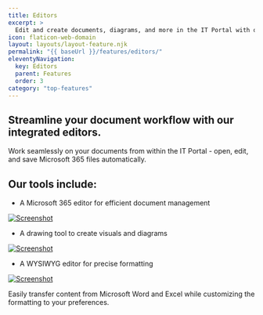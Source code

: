 ```yaml
---
title: Editors
excerpt: >
  Edit and create documents, diagrams, and more in the IT Portal with our powerful editors.
icon: flaticon-web-domain
layout: layouts/layout-feature.njk
permalink: "{{ baseUrl }}/features/editors/"
eleventyNavigation:
  key: Editors
  parent: Features
  order: 3
category: "top-features"
---
```


## Streamline your document workflow with our integrated editors.

Work seamlessly on your documents from within the  IT Portal - open, edit, and save Microsoft 365 files automatically. 

## Our tools include:

- A Microsoft 365 editor for efficient document management

<a href="https://youtu.be/8tnVN1Fy6iY"><img class="img-fluid" src="{{ baseUrl }}/assets/migrated/office.gif" alt="Screenshot"></a>

- A drawing tool to create visuals and diagrams

<a href="https://www.youtube.com/watch?v=utRC0zhmqaE"><img class="img-fluid" src="{{ baseUrl }}/assets/migrated/drawing.png" alt="Screenshot"></a>

- A WYSIWYG editor for precise formatting

<a href="https://www.froala.com/wysiwyg-editor"><img class="img-fluid mb-4" src="{{ baseUrl }}/assets/migrated/froala-editor.gif" alt="Screenshot"></a>

Easily transfer content from Microsoft Word and Excel while customizing the formatting to your preferences.